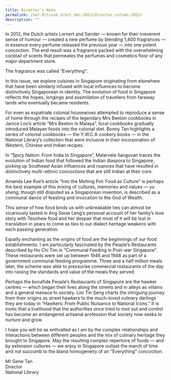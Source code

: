 ```yaml
---
title: Director's Note
permalink: /vol-9/issue-3/oct-dec-2013/director-column-2013/
description: ""
---
```





In 2012, the Dutch artists Lernert and Sander — known for their irreverent sense of humour — created a new perfume by blending 1,400 fragrances — in essence every perfume released the previous year — into one potent concoction. The end result was a fragrance packed with the overwhelming cocktail of scents that permeates the perfumes and cosmetics floor of any major department store.

The fragrance was called “Everything”.

In this issue, we explore cuisines in Singapore originating from elsewhere that have been similarly infused with local influences to become distinctively Singaporean in identity. The evolution of food in Singapore reflects the hopes, longings and assimilation of travellers from faraway lands who eventually became residents.

For even as expatriate colonial housewives attempted to reproduce a sense of home through the recipes of the legendary Mrs Beeton cookbooks in Janice Loo’s article “Mrs Beeton in Malaya”, local cookbooks gradually introduced Malayan foods into the colonial diet. Bonny Tan highlights a series of colonial cookbooks — the Y.W.C.A cookery books — in the National Library’s collection that were inclusive in their incorporation of Western, Chinese and Indian recipes.

In “Spicy Nation: From India to Singapore”, Malarvele Ilangovan traces the evolution of Indian food that followed the Indian diaspora to Singapore, picking up Southeast Asian influences and nuances that have resulted in distinctively multi¬ethnic concoctions that are still Indian at their core.

Amanda Lee Koe’s article “Into the Melting Pot: Food as Culture” is perhaps the best example of this mixing of cultures, memories and values — *yu sheng*, though still disputed as a Singaporean invention, is described as a communal dance of feasting and invocation to the God of Wealth.

This sense of how food binds us with unbreakable ties can almost be vicariously tasted in Ang Seow Leng’s personal account of her family’s love story with Teochew food and her despair that most of it will be lost in translation in years to come as ties to our dialect heritage weakens with each passing generation.

Equally enchanting as the origins of food are the beginnings of our food establishments. I am particularly fascinated by the People’s Restaurants described by Ho Chi Tim in “Communal Feeding in Post-war Singapore”. These restaurants were set up between 1946 and 1948 as part of a government communal feeding programme. Three and a half million meals later, the scheme was able to pressurise commercial restaurants of the day into raising the standards and value of the meals they served.

Perhaps the bonafide People’s Restaurants of Singapore are the hawker centres — which began their lives along the streets and in alleys as villains and a general menace to society. Lim Tin Seng charts the intriguing journey from their origins as street hawkers to the much-loved culinary darlings they are today in “Hawkers: From Public Nuisance to National Icons.” It is ironic that a livelihood that the authorities once tried to root out and control has become an endangered artisanal profession that society now seeks to nurture and grow.

I hope you will be as enthralled as I am by the complex relationships and interactions between different peoples and the mix of culinary heritage they brought to Singapore. May the resulting complex repertoire of foods — and by extension cultures — we enjoy in Singapore outlast the march of time and not succumb to the bland homogeneity of an “Everything” concoction.

Mr Gene Tan<br>
Director <br>
National Library